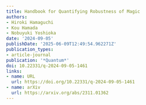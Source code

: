 ```yaml
---
title: Handbook for Quantifying Robustness of Magic
authors:
- Hiroki Hamaguchi
- Kou Hamada
- Nobuyuki Yoshioka
date: '2024-09-05'
publishDate: '2025-06-09T12:49:54.962271Z'
publication_types:
- article-journal
publication: '*Quantum*'
doi: 10.22331/q-2024-09-05-1461
links:
- name: URL
  url: https://doi.org/10.22331/q-2024-09-05-1461
- name: arXiv
  url: https://arxiv.org/abs/2311.01362
---
```

